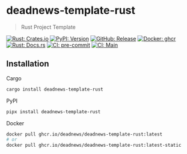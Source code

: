 # deadnews-template-rust

> Rust Project Template

[![Rust: Crates.io](https://img.shields.io/crates/v/deadnews-template-rust.svg?logo=rust&logoColor=white)](https://crates.io/crates/deadnews-template-rust)
[![PyPI: Version](https://img.shields.io/pypi/v/deadnews-template-rust?logo=pypi&logoColor=white)](https://pypi.org/project/deadnews-template-rust)
[![GitHub: Release](https://img.shields.io/github/v/release/deadnews/deadnews-template-rust?logo=github&logoColor=white)](https://github.com/deadnews/deadnews-template-rust/releases/latest)
[![Docker: ghcr](https://img.shields.io/badge/docker-gray.svg?logo=docker&logoColor=white)](https://github.com/deadnews/deadnews-template-rust/pkgs/container/deadnews-template-rust)
[![Rust: Docs.rs](https://docs.rs/deadnews-template-rust/badge.svg?logo=rust&logoColor=white)](https://docs.rs/deadnews-template-rust)
[![CI: pre-commit](https://results.pre-commit.ci/badge/github/DeadNews/deadnews-template-rust/main.svg)](https://results.pre-commit.ci/latest/github/deadnews/deadnews-template-rust/main)
[![CI: Main](https://img.shields.io/github/actions/workflow/status/deadnews/deadnews-template-rust/main.yml?branch=main&logo=github&logoColor=white&label=main)](https://github.com/deadnews/deadnews-template-rust/actions/workflows/main.yml)

## Installation

Cargo

```sh
cargo install deadnews-template-rust
```

PyPI

```sh
pipx install deadnews-template-rust
```

Docker

```sh
docker pull ghcr.io/deadnews/deadnews-template-rust:latest
# or
docker pull ghcr.io/deadnews/deadnews-template-rust:latest-static
```
